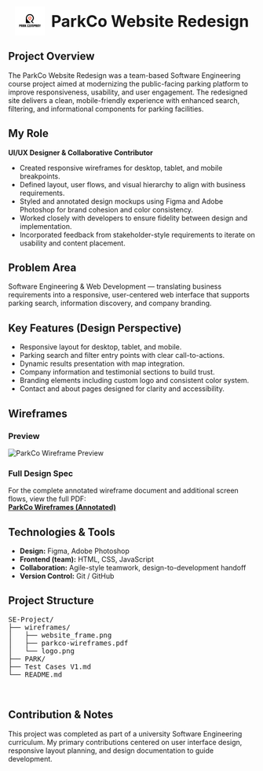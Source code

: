 <!-- Top with logo and project name -->
<p align="center">
  <img src="wireframes/logo.png" alt="ParkCo Logo" height="60" style="vertical-align: middle; margin-right: 10px;" />
  <span style="font-size: 2rem; font-weight: bold; vertical-align: middle;">ParkCo Website Redesign</span>
</p>

## Project Overview

The ParkCo Website Redesign was a team-based Software Engineering course project aimed at modernizing the public-facing parking platform to improve responsiveness, usability, and user engagement. The redesigned site delivers a clean, mobile-friendly experience with enhanced search, filtering, and informational components for parking facilities.

## My Role

**UI/UX Designer & Collaborative Contributor**  
- Created responsive wireframes for desktop, tablet, and mobile breakpoints.  
- Defined layout, user flows, and visual hierarchy to align with business requirements.  
- Styled and annotated design mockups using Figma and Adobe Photoshop for brand cohesion and color consistency.  
- Worked closely with developers to ensure fidelity between design and implementation.  
- Incorporated feedback from stakeholder-style requirements to iterate on usability and content placement.

## Problem Area

Software Engineering & Web Development — translating business requirements into a responsive, user-centered web interface that supports parking search, information discovery, and company branding.

## Key Features (Design Perspective)

- Responsive layout for desktop, tablet, and mobile.  
- Parking search and filter entry points with clear call-to-actions.  
- Dynamic results presentation with map integration.  
- Company information and testimonial sections to build trust.  
- Branding elements including custom logo and consistent color system.  
- Contact and about pages designed for clarity and accessibility.

## Wireframes

### Preview

![ParkCo Wireframe Preview](wireframes/website_frame.png)

### Full Design Spec

For the complete annotated wireframe document and additional screen flows, view the full PDF:  
**[ParkCo Wireframes (Annotated)](wireframes/parkco-wireframes.pdf)**

## Technologies & Tools

- **Design:** Figma, Adobe Photoshop  
- **Frontend (team):** HTML, CSS, JavaScript  
- **Collaboration:** Agile-style teamwork, design-to-development handoff  
- **Version Control:** Git / GitHub  

## Project Structure
<pre>
SE-Project/
├── wireframes/
│   ├── website_frame.png
│   ├── parkco-wireframes.pdf
│   └── logo.png
├── PARK/
├── Test Cases V1.md
└── README.md
  
  </pre>

## Contribution & Notes
This project was completed as part of a university Software Engineering curriculum. My primary contributions centered on user interface design, responsive layout planning, and design documentation to guide development.
